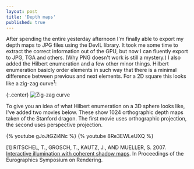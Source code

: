 ```yaml
---
layout: post
title: 'Depth maps'
published: true
---
```


After spending the entire yesterday afternoon I'm finally able to export my depth maps to JPG files using the DevIL library. It took me some time to extract the correct information out of the GPU, but now I can fluently export to JPG, TGA and others. (Why PNG doesn't work is still a mystery.) I also added the Hilbert enumeration and a few other minor things. Hilbert enumeration basicly order elements in such way that there is a minimal difference between previous and next elements. For a 2D square this looks like a zig-zag curve<sup>1</sup>:

{:.center}
![Zig-zag curve](http://www.xaviert.be/uploads/2010/11/Zig-Zag-Curve.png)

To give you an idea of what Hilbert enumeration on a 3D sphere looks like, I've added two movies below. These show 1024 orthographic depth maps taken of the Stanford dragon. The first movie uses orthographic projection, the second uses perspective projection.

{% youtube gJoJtGZi4Nc %}
{% youtube 8Re3EWLeUXQ %}

[1] RITSCHEL, T., GROSCH, T., KAUTZ, J., AND MUELLER, S.
2007. <a href="http://web4.cs.ucl.ac.uk/staff/j.kautz/publications/coherentShadowMapsEGSR07.pdf" target="_blank">Interactive illumination with coherent shadow maps</a>. In
Proceedings of the Eurographics Symposium on Rendering.